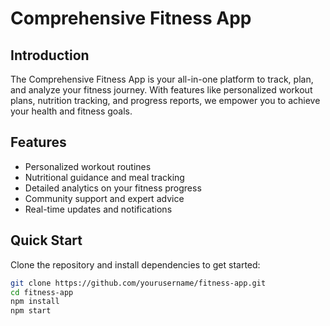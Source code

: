 # Comprehensive Fitness App

## Introduction
The Comprehensive Fitness App is your all-in-one platform to track, plan, and analyze your fitness journey. With features like personalized workout plans, nutrition tracking, and progress reports, we empower you to achieve your health and fitness goals.

## Features
- Personalized workout routines
- Nutritional guidance and meal tracking
- Detailed analytics on your fitness progress
- Community support and expert advice
- Real-time updates and notifications

## Quick Start
Clone the repository and install dependencies to get started:

```bash
git clone https://github.com/yourusername/fitness-app.git
cd fitness-app
npm install
npm start
